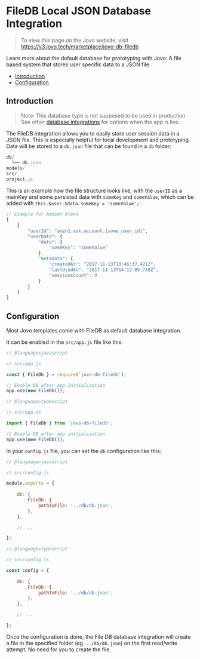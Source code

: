 # FileDB Local JSON Database Integration

> To view this page on the Jovo website, visit https://v3.jovo.tech/marketplace/jovo-db-filedb

Learn more about the default database for prototyping with Jovo: A file based system that stores user specific data to a JSON file.

* [Introduction](#introduction)
* [Configuration](#configuration)


## Introduction

> Note: This database type is not supposed to be used in production. See other [database integrations](https://v3.jovo.tech/docs/databases) for options when the app is live. 

The FileDB integration allows you to easily store user session data in a JSON file. This is especially helpful for local development and prototyping. Data will be stored to a `db.json` file that can be found in a `db` folder:

```javascript
db/
  └── db.json
models/
src/
project.js
```

This is an example how the file structure looks like, with the `userID` as a mainKey and some persisted data with `someKey` and `someValue`, which can be added with `this.$user.$data.someKey = 'someValue';`:

```js
// Example for Amazon Alexa
[
	{
		"userId": "amzn1.ask.account.[some_user_id]",
		"userData": {
			"data": {
				"someKey": "someValue"
			},
			"metaData": {
				"createdAt": "2017-11-13T13:46:37.421Z",
				"lastUsedAt": "2017-11-13T14:12:05.738Z",
				"sessionsCount": 9
			}
		}
	}
]
```

## Configuration

Most Jovo templates come with FileDB as default database integration.

It can be enabled in the `src/app.js` file like this:

```javascript
// @language=javascript

// src/app.js

const { FileDb } = require('jovo-db-filedb');

// Enable DB after app initialization
app.use(new FileDb());

// @language=typescript

// src/app.ts

import { FileDb } from 'jovo-db-filedb';

// Enable DB after app initialization
app.use(new FileDb());
```

In your `config.js` file, you can set the `db` configuration like this:

```javascript
// @language=javascript

// src/config.js

module.exports = {
    
    db: {
		FileDb: {
			pathToFile: '../db/db.json',
		},
	},

    // ...

};

// @language=typescript

// src/config.ts

const config = {
    
    db: {
		FileDb: {
			pathToFile: '../db/db.json',
		},
	},

    // ...

};
```


Once the configuration is done, the File DB database integration will create a file in the specified folder (eg. `../db/db.json`) on the first read/write attempt. No need for you to create the file.
